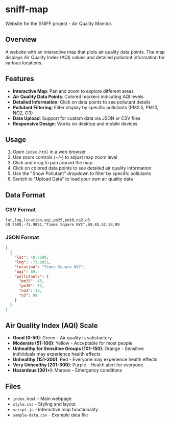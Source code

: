 # sniff-map
Website for the SNIFF project - Air Quality Monitor.

## Overview
A website with an interactive map that plots air quality data points. The map displays Air Quality Index (AQI) values and detailed pollutant information for various locations.

## Features
- **Interactive Map**: Pan and zoom to explore different areas
- **Air Quality Data Points**: Colored markers indicating AQI levels
- **Detailed Information**: Click on data points to see pollutant details
- **Pollutant Filtering**: Filter display by specific pollutants (PM2.5, PM10, NO2, O3)
- **Data Upload**: Support for custom data via JSON or CSV files
- **Responsive Design**: Works on desktop and mobile devices

## Usage
1. Open `index.html` in a web browser
2. Use zoom controls (+/-) to adjust map zoom level
3. Click and drag to pan around the map
4. Click on colored data points to see detailed air quality information
5. Use the "Show Pollutant" dropdown to filter by specific pollutants
6. Switch to "Upload Data" to load your own air quality data

## Data Format
### CSV Format
```csv
lat,lng,location,aqi,pm25,pm10,no2,o3
40.7589,-73.9851,"Times Square NYC",89,45,52,38,89
```

### JSON Format
```json
[
  {
    "lat": 40.7589,
    "lng": -73.9851,
    "location": "Times Square NYC",
    "aqi": 89,
    "pollutants": {
      "pm25": 45,
      "pm10": 52,
      "no2": 38,
      "o3": 89
    }
  }
]
```

## Air Quality Index (AQI) Scale
- **Good (0-50)**: Green - Air quality is satisfactory
- **Moderate (51-100)**: Yellow - Acceptable for most people
- **Unhealthy for Sensitive Groups (101-150)**: Orange - Sensitive individuals may experience health effects
- **Unhealthy (151-200)**: Red - Everyone may experience health effects
- **Very Unhealthy (201-300)**: Purple - Health alert for everyone
- **Hazardous (301+)**: Maroon - Emergency conditions

## Files
- `index.html` - Main webpage
- `style.css` - Styling and layout
- `script.js` - Interactive map functionality
- `sample-data.csv` - Example data file
